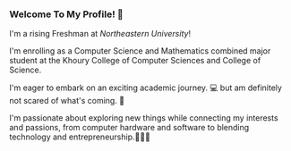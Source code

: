 ### Welcome To My Profile! 👋
I'm a rising Freshman at _Northeastern University_!

I'm enrolling as a Computer Science and Mathematics combined major student at the Khoury College of Computer Sciences and College of Science.

I'm eager to embark on an exciting academic journey. 💻
but am definitely not scared of what's coming. 🚀

I'm passionate about exploring new things while connecting my interests and passions, from computer hardware and software to blending technology and entrepreneurship.🌟👨‍💼
